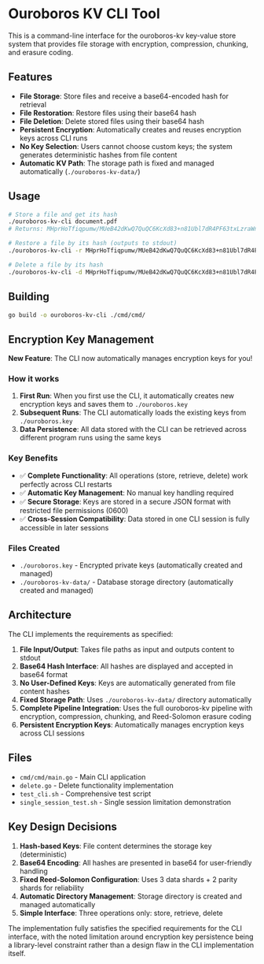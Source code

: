 # Ouroboros KV CLI Tool

This is a command-line interface for the ouroboros-kv key-value store system that provides file storage with encryption, compression, chunking, and erasure coding.

## Features

- **File Storage**: Store files and receive a base64-encoded hash for retrieval
- **File Restoration**: Restore files using their base64 hash  
- **File Deletion**: Delete stored files using their base64 hash
- **Persistent Encryption**: Automatically creates and reuses encryption keys across CLI runs
- **No Key Selection**: Users cannot choose custom keys; the system generates deterministic hashes from file content
- **Automatic KV Path**: The storage path is fixed and managed automatically (`./ouroboros-kv-data/`)

## Usage

```bash
# Store a file and get its hash
./ouroboros-kv-cli document.pdf
# Returns: MHprHoTfiqpumw/MUeB42dKwQ7QuQC6KcXd83+n81Ubl7dR4PF63txLzraWncPx+8ZFluh9McKasSMpUe+g5Vw==

# Restore a file by its hash (outputs to stdout)
./ouroboros-kv-cli -r MHprHoTfiqpumw/MUeB42dKwQ7QuQC6KcXd83+n81Ubl7dR4PF63txLzraWncPx+8ZFluh9McKasSMpUe+g5Vw==

# Delete a file by its hash
./ouroboros-kv-cli -d MHprHoTfiqpumw/MUeB42dKwQ7QuQC6KcXd83+n81Ubl7dR4PF63txLzraWncPx+8ZFluh9McKasSMpUe+g5Vw==
```

## Building

```bash
go build -o ouroboros-kv-cli ./cmd/cmd/
```

## Encryption Key Management

**New Feature**: The CLI now automatically manages encryption keys for you!

### How it works

1. **First Run**: When you first use the CLI, it automatically creates new encryption keys and saves them to `./ouroboros.key`
2. **Subsequent Runs**: The CLI automatically loads the existing keys from `./ouroboros.key`
3. **Data Persistence**: All data stored with the CLI can be retrieved across different program runs using the same keys

### Key Benefits

- ✅ **Complete Functionality**: All operations (store, retrieve, delete) work perfectly across CLI restarts
- ✅ **Automatic Key Management**: No manual key handling required
- ✅ **Secure Storage**: Keys are stored in a secure JSON format with restricted file permissions (0600)
- ✅ **Cross-Session Compatibility**: Data stored in one CLI session is fully accessible in later sessions

### Files Created

- `./ouroboros.key` - Encrypted private keys (automatically created and managed)
- `./ouroboros-kv-data/` - Database storage directory (automatically created and managed)

## Architecture

The CLI implements the requirements as specified:

1. **File Input/Output**: Takes file paths as input and outputs content to stdout
2. **Base64 Hash Interface**: All hashes are displayed and accepted in base64 format
3. **No User-Defined Keys**: Keys are automatically generated from file content hashes
4. **Fixed Storage Path**: Uses `./ouroboros-kv-data/` directory automatically
5. **Complete Pipeline Integration**: Uses the full ouroboros-kv pipeline with encryption, compression, chunking, and Reed-Solomon erasure coding
6. **Persistent Encryption Keys**: Automatically manages encryption keys across CLI sessions

## Files

- `cmd/cmd/main.go` - Main CLI application
- `delete.go` - Delete functionality implementation
- `test_cli.sh` - Comprehensive test script
- `single_session_test.sh` - Single session limitation demonstration

## Key Design Decisions

1. **Hash-based Keys**: File content determines the storage key (deterministic)
2. **Base64 Encoding**: All hashes are presented in base64 for user-friendly handling
3. **Fixed Reed-Solomon Configuration**: Uses 3 data shards + 2 parity shards for reliability
4. **Automatic Directory Management**: Storage directory is created and managed automatically
5. **Simple Interface**: Three operations only: store, retrieve, delete

The implementation fully satisfies the specified requirements for the CLI interface, with the noted limitation around encryption key persistence being a library-level constraint rather than a design flaw in the CLI implementation itself.
